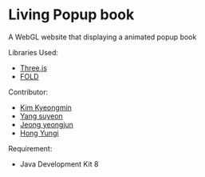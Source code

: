 # Living Popup book
A WebGL website that displaying a animated popup book

Libraries Used:
- [Three.js](https://github.com/mrdoob/three.js/)
- [FOLD](https://github.com/edemaine/fold)

Contributor:
- [Kim Kyeongmin](https://github.com/KyeongMin5307)
- [Yang suyeon](https://github.com/#)
- [Jeong yeongjun](https://github.com/#)
- [Hong Yungi](https://github.com/#)

Requirement:
- Java Development Kit 8
